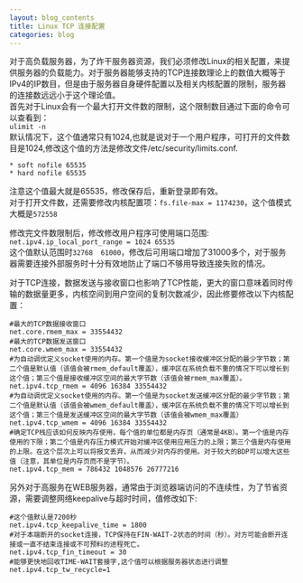 ```yaml
---
layout: blog_contents
title: Linux TCP 连接配置
categories: blog
---
```


对于高负载服务器，为了炸干服务器资源，我们必须修改Linux的相关配置，来提供服务器的负载能力。对于服务器能够支持的TCP连接数理论上的数值大概等于IPv4的IP数目，但是由于服务器自身硬件配置以及相关内核配置的限制，服务器的连接数远远小于这个理论值。  
首先对于Linux会有一个最大打开文件数的限制，这个限制数目通过下面的命令可以查看到：  
`ulimit -n`  
默认情况下，这个值通常只有1024,也就是说对于一个用户程序，可打开的文件数目是1024,修改这个值的方法是修改文件/etc/security/limits.conf.  

``` 
* soft nofile 65535
* hard nofile 65535
```

注意这个值最大就是65535，修改保存后，重新登录即有效。  
对于打开文件数，还需要修改内核配置项：`fs.file-max = 1174230`，这个值模式大概是`572558`

修改完文件数限制后，修改修改用户程序可使用端口范围:  
`net.ipv4.ip_local_port_range = 1024 65535`  
这个值默认范围时`32768	61000`，修改后可用端口增加了31000多个，对于服务器需要连接外部服务时十分有效地防止了端口不够用导致连接失败的情况。  

对于TCP连接，数据发送与接收窗口也影响了TCP性能，更大的窗口意味着同时传输的数据量更多，内核空间到用户空间的复制次数减少，因此修要修改以下内核配置：  

```
#最大的TCP数据接收窗口
net.core.rmem_max = 33554432  
#最大的TCP数据发送窗口
net.core.wmem_max = 33554432
#为自动调优定义socket使用的内存。第一个值是为socket接收缓冲区分配的最少字节数；第二个值是默认值（该值会被rmem_default覆盖），缓冲区在系统负载不重的情况下可以增长到这个值；第三个值是接收缓冲区空间的最大字节数（该值会被rmem_max覆盖）。
net.ipv4.tcp_rmem = 4096 16384 33554432
#为自动调优定义socket使用的内存。第一个值是为socket发送缓冲区分配的最少字节数；第二个值是默认值（该值会被wmem_default覆盖），缓冲区在系统负载不重的情况下可以增长到这个值；第三个值是发送缓冲区空间的最大字节数（该值会被wmem_max覆盖）
net.ipv4.tcp_wmem = 4096 16384 33554432
#确定TCP栈应该如何反映内存使用，每个值的单位都是内存页（通常是4KB）。第一个值是内存使用的下限；第二个值是内存压力模式开始对缓冲区使用应用压力的上限；第三个值是内存使用的上限。在这个层次上可以将报文丢弃，从而减少对内存的使用。对于较大的BDP可以增大这些值（注意，其单位是内存页而不是字节）。
net.ipv4.tcp_mem = 786432 1048576 26777216
```

另外对于高服务在WEB服务器，通常由于浏览器端访问的不连续性，为了节省资源，需要调整网络keepalive与超时时间，值修改如下:  

```
#这个值默认是7200秒
net.ipv4.tcp_keepalive_time = 1800
#对于本端断开的socket连接，TCP保持在FIN-WAIT-2状态的时间（秒）。对方可能会断开连接或一直不结束连接或不可预料的进程死亡。
net.ipv4.tcp_fin_timeout = 30
#能够更快地回收TIME-WAIT套接字,这个值可以根据服务器状态进行调整
net.ipv4.tcp_tw_recycle=1
```